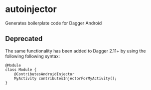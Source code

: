 # autoinjector
Generates boilerplate code for Dagger Android

## Deprecated
The same functionality has been added to Dagger 2.11+ by using the following following syntax:

```
@Module
class Module {
    @ContributesAndroidInjector
    MyActivity contributesInjectorForMyActivity();
}
```
